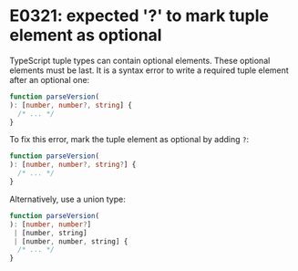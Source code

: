 # E0321: expected '?' to mark tuple element as optional

TypeScript tuple types can contain optional elements. These optional elements
must be last. It is a syntax error to write a required tuple element after an
optional one:

```typescript
function parseVersion(
): [number, number?, string] {
  /* ... */
}
```

To fix this error, mark the tuple element as optional by adding `?`:

```typescript
function parseVersion(
): [number, number?, string?] {
  /* ... */
}
```

Alternatively, use a union type:

```typescript
function parseVersion(
): [number, number?]
 | [number, string]
 | [number, number, string] {
  /* ... */
}
```

